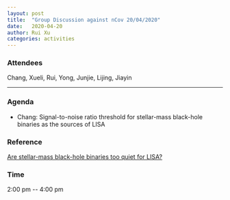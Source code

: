```yaml
---
layout: post
title:  "Group Discussion against nCov 20/04/2020"
date:   2020-04-20
author: Rui Xu
categories: activities
---
```



### Attendees


Chang, Xueli, Rui, Yong, Junjie, Lijing, Jiayin

---

### Agenda

- Chang: Signal-to-noise ratio threshold for stellar-mass black-hole binaries as the sources of LISA  


### Reference

[Are stellar-mass black-hole binaries too quiet for LISA?](https://arxiv.org/abs/1905.11998)


### Time

2:00 pm -- 4:00 pm
